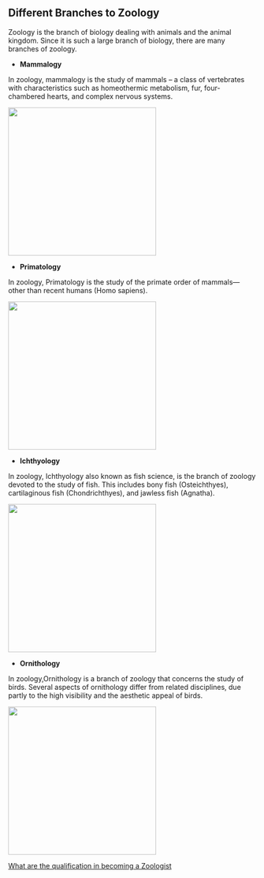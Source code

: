 ## Different Branches to Zoology

Zoology is the branch of biology dealing with animals and the animal kingdom.  Since it is such a large branch of biology, there are many branches of zoology.
* **Mammalogy**

In zoology, mammalogy is the study of mammals – a class of vertebrates with characteristics such as homeothermic metabolism, fur, four-chambered hearts, and complex nervous systems.

<img src="https://www.environmentalscience.org/wp-content/uploads/2015/02/mammalogist-300x200.jpg" width="300"/>

* **Primatology**

In zoology, Primatology is the study of the primate order of mammals—other than recent humans (Homo sapiens).

<img src="https://www.neverapart.com/wp-content/uploads/2016/10/janewithchimp-1280x790-2-1280x790.jpg" width="300"/>

* **Ichthyology**

In zoology, Ichthyology also known as fish science, is the branch of zoology devoted to the study of fish. This includes bony fish (Osteichthyes), cartilaginous fish (Chondrichthyes), and jawless fish (Agnatha).

<img src="https://riverplacecapital.com/wp-content/uploads/2014/04/04-14-14.jpg" width="300"/>

* **Ornithology**

In zoology,Ornithology is a branch of zoology that concerns the study of birds. Several aspects of ornithology differ from related disciplines, due partly to the high visibility and the aesthetic appeal of birds.

<img src="https://www.environmentalscience.org/wp-content/uploads/2014/10/Ornithology-Intro-300x300.jpg" width="300"/>

[What are the qualification in becoming a Zoologist](Zoology-Requirement.md)